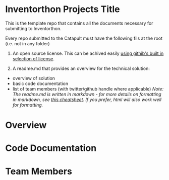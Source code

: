 Inventorthon Projects Title 
============================

This is the template repo that contains all the documents necessary for submitting to Inventorthon. 

Every repo submitted to the Catapult must have the following fils at the root (i.e. not in any folder) 

1. An open source license. 
This can be achived easily [using githib's built in selection of license](https://github.com/blog/1530-choosing-an-open-source-license).

2. A readme.md that provides an overview for the technical solution:
  * overview of solution
  * basic code documentation
  * list of team members (with twitter/github handle where applicable) 
_Note: The readme.md is written in markdown - for more details on formatting in markdown, see [this cheatsheet](https://github.com/adam-p/markdown-here/wiki/Markdown-Cheatsheet). If you prefer, html will also work well for formatting._


Overview
========




Code Documentation
===================



Team Members
=============
